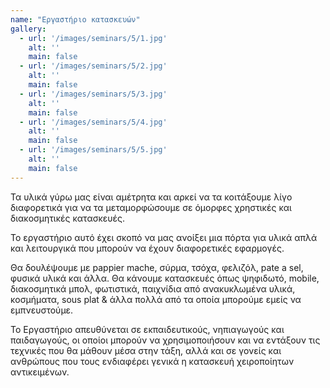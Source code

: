 ```yaml
---
name: "Εργαστήριο κατασκευών"
gallery:
  - url: '/images/seminars/5/1.jpg'
    alt: ''
    main: false
  - url: '/images/seminars/5/2.jpg'
    alt: ''
    main: false
  - url: '/images/seminars/5/3.jpg'
    alt: ''
    main: false
  - url: '/images/seminars/5/4.jpg'
    alt: ''
    main: false
  - url: '/images/seminars/5/5.jpg'
    alt: ''
    main: false
---
```


Τα υλικά γύρω μας είναι αμέτρητα και αρκεί να τα κοιτάξουμε λίγο διαφορετικά για να τα μεταμορφώσουμε σε όμορφες χρηστικές και διακοσμητικές κατασκευές.

Το εργαστήριο αυτό έχει σκοπό να μας ανοίξει μια πόρτα για υλικά απλά και λειτουργικά που μπορούν να έχουν διαφορετικές εφαρμογές.

Θα δουλέψουμε με pappier mache, σύρμα, τσόχα, φελιζόλ, pate a sel, φυσικά υλικά και άλλα. Θα κάνουμε κατασκευές όπως ψηφιδωτό, mobile, διακοσμητικά μπολ, φωτιστικά, παιχνίδια από ανακυκλωμένα υλικά, κοσμήματα, sous plat & άλλα πολλά από τα οποία μπορούμε εμείς να εμπνευστούμε.

To Εργαστήριο απευθύνεται σε εκπαιδευτικούς, νηπιαγωγούς και παιδαγωγούς, οι οποίοι μπορούν να χρησιμοποιήσουν και να εντάξουν τις τεχνικές που θα μάθουν μέσα στην τάξη, αλλά και σε γονείς και ανθρώπους που τους ενδιαφέρει γενικά η κατασκευή χειροποίητων αντικειμένων.